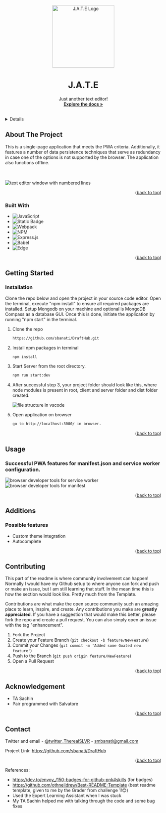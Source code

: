 
<a name="readme-top"></a>





<!-- PROJECT LOGO -->
<br />
<div align="center">

<img src="client/src/images/logo.png" alt="J.A.T.E Logo" width="200" height="200">


<h1 align="center">J.A.T.E</h1>

  <p align="center">
    Just another text editor! 
    <br />
    <a href="https://github.com/sbanati/DraftHub"><strong>Explore the docs »</strong></a>
    <br />
    <br />




<a href="https://drafthub.onrender.com>View Demo</a>">    

  </p>
</div>



<!-- TABLE OF CONTENTS -->
<details>
  <summary>Table of Contents</summary>
  <ol>
    <li>
      <a href="#about-the-project">About The Project</a>
      <ul>
        <li><a href="#built-with">Built With</a></li>
      </ul>
    </li>
    <li>
      <a href="#getting-started">Getting Started</a>
      <ul>
        <li><a href="#installation">Installation</a></li>
      </ul>
    </li>
    <li><a href="#usage">Usage</a></li>
    <li><a href="#additions">Additions</a></li>
    <li><a href="#contributing">Contributing</a></li>
    <li><a href="#acknowledgement">Acknowledgement</a></li>
    <li><a href="#contact">Contact</a></li>
  </ol>
</details>



<!-- ABOUT THE PROJECT -->
## About The Project

This is a single-page application that meets the PWA criteria. Additionally, it features a number of data persistence techniques that serve as redundancy in case one of the options is not supported by the browser. The application also functions offline.    
<br><br>
 
<img src="client/src/images/screenshot2.png" alt="text editor window with numbered lines">

 


<p align="right">(<a href="#readme-top">back to top</a>)</p>



### Built With

* ![JavaScript](https://img.shields.io/badge/javascript-%23323330.svg?style=for-the-badge&logo=javascript&logoColor=%23F7DF1E)
* ![Static Badge](https://img.shields.io/badge/Node.js-43853D?style=for-the-badge&logo=node.js&logoColor=white)
* ![Webpack](https://img.shields.io/badge/webpack-%238DD6F9.svg?style=for-the-badge&logo=webpack&logoColor=black)
* ![NPM](https://img.shields.io/badge/npm-CB3837.svg?style=for-the-badge&logo=npm&logoColor=white)
* ![Express.js](https://img.shields.io/badge/express.js-%23404d59.svg?style=for-the-badge&logo=express&logoColor=%2361DAFB)
* ![Babel](https://img.shields.io/badge/Babel-F9DC3e?style=for-the-badge&logo=babel&logoColor=black)
* ![Edge](https://img.shields.io/badge/Edge-0078D7?style=for-the-badge&logo=Microsoft-edge&logoColor=white)
  

  




  




<p align="right">(<a href="#readme-top">back to top</a>)</p>



<!-- GETTING STARTED -->
## Getting Started






### Installation
Clone the repo below and open the project in your source code editor. Open the terminal, execute "npm install" to ensure all required packages are installed. Setup Mongodb on your machine and optional is MongoDB Compass as a database GUI. Once this is done, initiate the application by running "npm start" in the terminal. <br>

1. Clone the repo
   ```sh
   https://github.com/sbanati/DraftHub.git
   ```
2. Install npm packages in terminal 
   ```sh
   npm install
   ```
3. Start Server from the root directory.   
   ```sh
   npm run start:dev
   ```
4. After successful step 3, your project folder should look like this, where node modules is present in root, client and server folder and dist folder created.
   
   <img src="client/src/images/screenshot1.png" alt="file structure in vscode">
   
5. Open application on browser
   ```sh
   go to http://localhost:3000/ in browser.
   ```

<p align="right">(<a href="#readme-top">back to top</a>)</p>



<!-- USAGE EXAMPLES -->
## Usage





### Successful PWA features for manifest.json and service worker configuration. 

<img src="client/src/images/screenshot3.png" alt="browser developer tools for service worker">
<img src="client/src/images/screenshot4.png" alt="browser developer tools for manifest">







<p align="right">(<a href="#readme-top">back to top</a>)</p>



<!-- ROADMAP -->
## Additions

<h3>Possible features</h3>

* Custom theme integration
* Autocomplete 
 

<p align="right">(<a href="#readme-top">back to top</a>)</p>



<!-- CONTRIBUTING -->
## Contributing

This part of the readme is where community involvement can happen! Normally I would have my Github setup to where anyone can fork and push or make an issue, but 
I am still learning that stuff. In the mean time this is how the section would look like. Pretty much from the Template. <br>

Contributions are what make the open source community such an amazing place to learn, inspire, and create. Any contributions you make are **greatly appreciated**.
If you have a suggestion that would make this better, please fork the repo and create a pull request. You can also simply open an issue with the tag "enhancement".


1. Fork the Project
2. Create your Feature Branch (`git checkout -b feature/NewFeature`)
3. Commit your Changes (`git commit -m 'Added some Goated new feature'`)
4. Push to the Branch (`git push origin feature/NewFeature`)
5. Open a Pull Request

<p align="right">(<a href="#readme-top">back to top</a>)</p>


<!-- ACKNOWLEDGEMENT -->
## Acknowledgement
* TA Sachin
* Pair programmed with Salvatore 
  





<p align="right">(<a href="#readme-top">back to top</a>)</p>


<!-- CONTACT -->
## Contact

Twitter and email - [@twitter_TherealSLVR](https://twitter.com/TherealSLVR) - smbanati@gmail.com

Project Link: https://github.com/sbanati/DraftHub

<p align="right">(<a href="#readme-top">back to top</a>)</p>




<!-- MARKDOWN LINKS & IMAGES -->
<!-- https://www.markdownguide.org/basic-syntax/#reference-style-links -->
References:
* https://dev.to/envoy_/150-badges-for-github-pnk#skills (for badges)
* https://github.com/othneildrew/Best-README-Template (best readme template, given to me by the Grader from challenge 1!😊)
* Used the Expert Learning Assistant when I was stuck
* My TA Sachin helped me with talking through the code and some bug fixes

